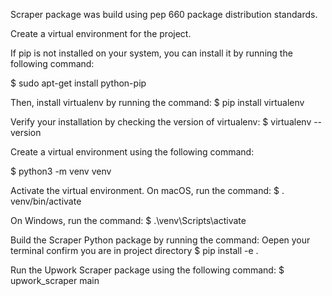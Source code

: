 Scraper package was build using pep 660 package distribution standards.


Create a virtual environment for the project.

If pip is not installed on your system, you can install it by running the following command:

$ sudo apt-get install python-pip

Then, install virtualenv by running the command:
$ pip install virtualenv

Verify your installation by checking the version of virtualenv:
$ virtualenv --version

Create a virtual environment using the following command:

$ python3 -m venv venv

Activate the virtual environment.
On macOS, run the command:
$ . venv/bin/activate

On Windows, run the command:
$ .\venv\Scripts\activate

Build the Scraper Python package by running the command:
Oepen your terminal confirm you are in project directory
$ pip install -e .

Run the Upwork Scraper package using the following command:
$ upwork_scraper main